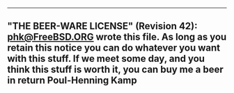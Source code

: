 
  ----------------------------------------------------------------------------
  "THE BEER-WARE LICENSE" (Revision 42):
  <phk@FreeBSD.ORG> wrote this file. As long as you retain this notice you
  can do whatever you want with this stuff. If we meet some day, and you think
  this stuff is worth it, you can buy me a beer in return Poul-Henning Kamp
  ----------------------------------------------------------------------------
 
